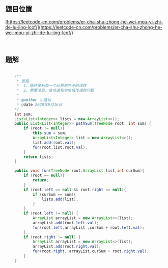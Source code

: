 ## 题目位置

[https://leetcode-cn.com/problems/er-cha-shu-zhong-he-wei-mou-yi-zhi-de-lu-jing-lcof/](https://leetcode-cn.com/problems/er-cha-shu-zhong-he-wei-mou-yi-zhi-de-lu-jing-lcof/)

<br/>

## 题解

```java

    /**
     * 思路
     *  1、循环便利每一个从根到叶子的线路
     *  2、需要注意，值传递和地址值传递的问题
     *
     * @author 小道仙
     * @date 2020年9月16日
    */
    int sum;
    List<List<Integer>> lists = new ArrayList<>();
    public List<List<Integer>> pathSum(TreeNode root, int sum) {
        if (root != null){
            this.sum = sum;
            ArrayList<Integer> list = new ArrayList<>();
            list.add(root.val);
            fun(root,list,root.val);
        }
        return lists;
    }

    public void fun(TreeNode root,ArrayList list,int curSum){
        if (root == null){
            return;
        }
        if (root.left == null && root.right == null){
            if (curSum == sum){
                lists.add(list);
            }
        }
        if (root.left != null) {
            ArrayList arrayList = new ArrayList<>(list);
            arrayList.add(root.left.val);
            fun(root.left,arrayList ,curSum + root.left.val);
        }
        if (root.right != null) {
            ArrayList arrayList = new ArrayList<>(list);
            arrayList.add(root.right.val);
            fun(root.right, arrayList,curSum + root.right.val);
        }
    }

```